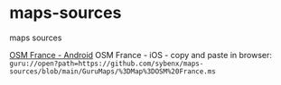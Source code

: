 # maps-sources
maps sources

[OSM France - Android](https://github.com/sybenx/maps-sources/blob/main/GuruMaps/%3DMap%3DOSM%20France.ms)
OSM France - iOS - copy and paste in browser: `guru://open?path=https://github.com/sybenx/maps-sources/blob/main/GuruMaps/%3DMap%3DOSM%20France.ms`
